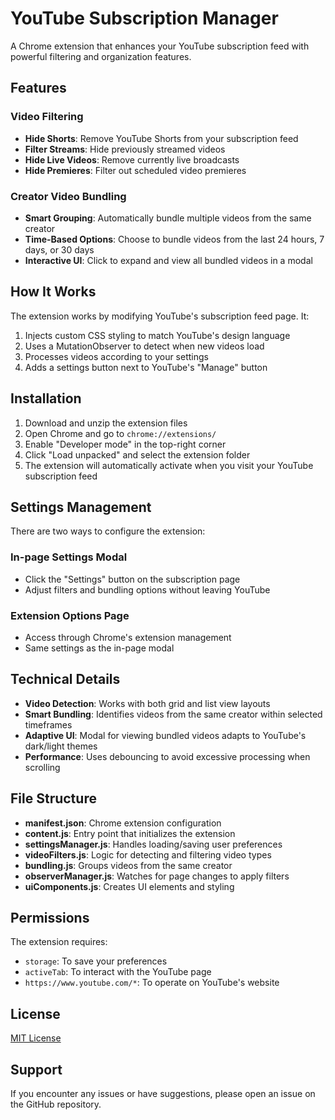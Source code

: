 # YouTube Subscription Manager

A Chrome extension that enhances your YouTube subscription feed with powerful filtering and organization features.

## Features

### Video Filtering
- **Hide Shorts**: Remove YouTube Shorts from your subscription feed
- **Filter Streams**: Hide previously streamed videos
- **Hide Live Videos**: Remove currently live broadcasts
- **Hide Premieres**: Filter out scheduled video premieres

### Creator Video Bundling
- **Smart Grouping**: Automatically bundle multiple videos from the same creator
- **Time-Based Options**: Choose to bundle videos from the last 24 hours, 7 days, or 30 days
- **Interactive UI**: Click to expand and view all bundled videos in a modal

## How It Works

The extension works by modifying YouTube's subscription feed page. It:

1. Injects custom CSS styling to match YouTube's design language
2. Uses a MutationObserver to detect when new videos load
3. Processes videos according to your settings
4. Adds a settings button next to YouTube's "Manage" button

## Installation

1. Download and unzip the extension files
2. Open Chrome and go to `chrome://extensions/`
3. Enable "Developer mode" in the top-right corner
4. Click "Load unpacked" and select the extension folder
5. The extension will automatically activate when you visit your YouTube subscription feed

## Settings Management

There are two ways to configure the extension:

### In-page Settings Modal
- Click the "Settings" button on the subscription page
- Adjust filters and bundling options without leaving YouTube

### Extension Options Page
- Access through Chrome's extension management
- Same settings as the in-page modal

## Technical Details

- **Video Detection**: Works with both grid and list view layouts
- **Smart Bundling**: Identifies videos from the same creator within selected timeframes
- **Adaptive UI**: Modal for viewing bundled videos adapts to YouTube's dark/light themes
- **Performance**: Uses debouncing to avoid excessive processing when scrolling

## File Structure

- **manifest.json**: Chrome extension configuration
- **content.js**: Entry point that initializes the extension
- **settingsManager.js**: Handles loading/saving user preferences
- **videoFilters.js**: Logic for detecting and filtering video types
- **bundling.js**: Groups videos from the same creator
- **observerManager.js**: Watches for page changes to apply filters
- **uiComponents.js**: Creates UI elements and styling

## Permissions

The extension requires:
- `storage`: To save your preferences
- `activeTab`: To interact with the YouTube page
- `https://www.youtube.com/*`: To operate on YouTube's website

## License

[MIT License](LICENSE)

## Support

If you encounter any issues or have suggestions, please open an issue on the GitHub repository.
